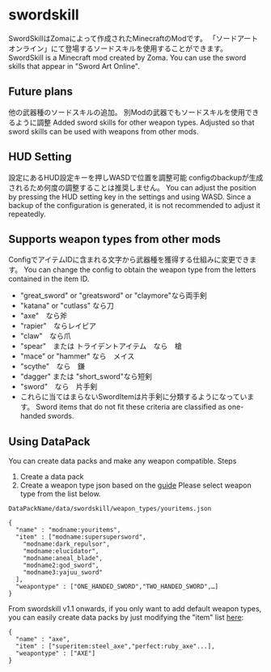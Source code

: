 # swordskill
SwordSkillはZomaによって作成されたMinecraftのModです。
「ソードアートオンライン」にて登場するソードスキルを使用することができます。
SwordSkill is a Minecraft mod created by Zoma.
You can use the sword skills that appear in "Sword Art Online".

## Future plans
他の武器種のソードスキルの追加。
別Modの武器でもソードスキルを使用できるように調整
Added sword skills for other weapon types.
Adjusted so that sword skills can be used with weapons from other mods.

## HUD Setting
設定にあるHUD設定キーを押しWASDで位置を調整可能
configのbackupが生成されるため何度の調整することは推奨しません。
You can adjust the position by pressing the HUD setting key in the settings and using WASD.
Since a backup of the configuration is generated, it is not recommended to adjust it repeatedly.

## Supports weapon types from other mods
ConfigでアイテムIDに含まれる文字から武器種を獲得する仕組みに変更できます。
You can change the config to obtain the weapon type from the letters contained in the item ID.
- "great_sword" or "greatsword" or "claymore"なら両手剣
- "katana" or "cutlass" なら刀
- "axe"　なら斧
- "rapier"　ならレイピア
- "claw"　なら爪
- "spear"　または トライデントアイテム　なら　槍
- "mace" or "hammer" なら　メイス
- "scythe"　なら　鎌
- "dagger" または "short_sword"なら短剣
- "sword"　なら　片手剣
- これらに当てはまらないSwordItemは片手剣に分類するようになっています。
  Sword items that do not fit these criteria are classified as one-handed swords.

## Using DataPack
You can create data packs and make any weapon compatible.
Steps
1. Create a data pack
2. Create a weapon type json based on the [guide](https://github.com/zoma1101/swordskill/blob/main/src/main/java/com/zoma1101/SwordSkill/swordskills/SkillData.java)
   Please select weapon type from the list below.

`DataPackName/data/swordskill/weapon_types/youritems.json`
```
{
  "name" : "modname:youritems",
  "item" : ["modname:supersupersword",
    "modname:dark_repulsor",
    "modname:elucidator",
    "modname:aneal_blade",
    "modname2:god_sword",
    "modname3:yajuu_sword"
  ],
  "weapontype" : ["ONE_HANDED_SWORD","TWO_HANDED_SWORD",…]
}
```

From swordskill v1.1 onwards, if you only want to add default weapon types,
you can easily create data packs by just modifying the "item" list [here](https://github.com/zoma1101/swordskill/tree/main/src/main/resources/data/swordskill/weapon_types):

```
{
  "name" : "axe",
  "item" : ["superitem:steel_axe","perfect:ruby_axe"...],
  "weapontype" : ["AXE"]
}
```



